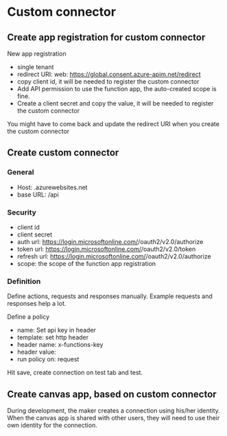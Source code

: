 # Custom connector

## Create app registration for custom connector

New app registration

* single tenant
* redirect URI: web: https://global.consent.azure-apim.net/redirect
* copy client id, it will be needed to register the custom connector
* Add API permission to use the function app, the auto-created scope is fine.
* Create a client secret and copy the value, it will be needed to register the custom connector

You might have to come back and update the redirect URI when you create the custom connector

## Create custom connector

### General
* Host: <your funcion app endpoint>.azurewebsites.net
* base URL: /api

### Security

* client id
* client secret
* auth url: https://login.microsoftonline.com/<tenant>/oauth2/v2.0/authorize
* token url: https://login.microsoftonline.com/<tenant>/oauth2/v2.0/token
* refresh url: https://login.microsoftonline.com/<tenant>/oauth2/v2.0/authorize
* scope: the scope of the function app registration

### Definition

Define actions, requests and responses manually. Example requests and responses help a lot.

Define a policy
* name: Set api key in header
* template: set http header
* header name: x-functions-key
* header value: <function app host key>
* run policy on: request

Hit save, create connection on test tab and test.

## Create canvas app, based on custom connector

During development, the maker creates a connection using his/her identity. When the canvas app
is shared with other users, they will need to use their own identity for the connection.